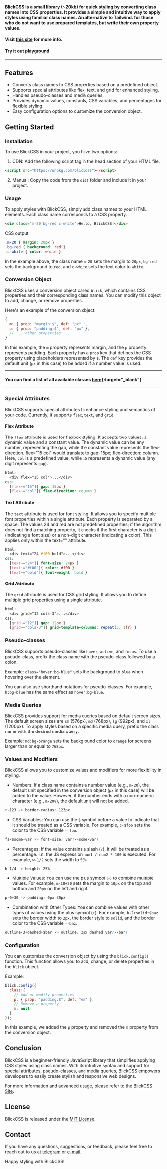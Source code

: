 
#### BlickCSS is a small library (~20kb) for quick styling by converting class names into CSS properties. It provides a simple and intuitive way to apply styles using familiar class names. An alternative to Tailwind. for those who do not want to use prepared templates, but write their own property values.
  
#### Visit [this site](https://blick.netlify.app) for more info.

#### Try it out [playground](https://playcode.io/1243248)

---

## Features

- Converts class names to CSS properties based on a predefined object.
- Supports special attributes like flex, text, and grid for enhanced styling.
- Handles pseudo-classes and media queries.
- Provides dynamic values, constants, CSS variables, and percentages for flexible styling.
- Easy configuration options to customize the conversion object.

## Getting Started

### Installation

To use BlickCSS in your project, you have two options:

1. CDN: Add the following script tag in the head section of your HTML file.

```html
<script src="https://unpkg.com/blickcss"></script>
```

2. Manual: Copy the code from the `dist` folder and include it in your project.

### Usage

To apply styles with BlickCSS, simply add class names to your HTML elements. Each class name corresponds to a CSS property.

```html
<div class="m-20 bg-red c-white">Hello, BlickCSS!</div>
```
CSS output:
```css
.m-20 { margin: 20px }
.bg-red { background: red }
.c-white { color: white }
```
In the example above, the class name `m-20` sets the margin to `20px`, `bg-red` sets the background to `red`, and `c-white` sets the text color to `white`.

### Conversion Object

BlickCSS uses a conversion object called `blick`, which contains CSS properties and their corresponding class names. You can modify this object to add, change, or remove properties.

Here's an example of the conversion object:

```javascript
{
  m: { prop: "margin:$", def: "px" },
  p: { prop: "padding:$", def: "px" },
  // ... other properties ...
}
```

In this example, the `m` property represents margin, and the `p` property represents padding. Each property has a `prop` key that defines the CSS property using placeholders represented by `$`. The `def` key provides the default unit (`px` in this case) to be added if a number value is used.

---
#### You can find a list of all available classes [here](https://blick.netlify.app/docs/classes/){:target="_blank"} 
---

### Special Attributes

BlickCSS supports special attributes to enhance styling and semantics of your code. Currently, it supports `flex`, `text`, and `grid`.

#### Flex Attribute

The `flex` attribute is used for flexbox styling. It accepts two values: a dynamic value and a constant value. The dynamic value can be any number, representing the gap, while the constant value represents the flex-direction.
flex="15 col" would translate to gap: 15px; flex-direction: column. Here, `col` is a predefined value, while `15` represents a dynamic value (any digit represents `gap`).
```css
html:
  <div flex="15 col">...</div>
css:
  [flex~="15"]{ gap: 15px }
  [flex~="col"]{ flex-direction: column }
```

<!-- Example: `flex="15 col"` sets the gap to `15px` and the flex-direction to `column`. -->

#### Text Attribute

The `text` attribute is used for font styling. It allows you to specify multiple font properties within a single attribute. Each property is separated by a space. The values 24 and red are not predefined properties; if the algorithm does not find a matching property, it checks if the first character is a digit (indicating a font size) or a non-digit character (indicating a color). This applies only within the text="" attribute.
```css
html:
  <div text="24 #f00 bold">...</div>
css:
  [text~="24"]{ font-size: 24px }
  [text~="#f00"]{ color: #f00 }
  [text~="bold"]{ font-weight: bold }
```

<!-- Example: `text="24 red bold"` sets the font-size to `24px`, color to `red`, and font-weight to `bold`. -->

#### Grid Attribute

The `grid` attribute is used for CSS grid styling. It allows you to define multiple grid properties using a single attribute.
```css
html:
  <div grid="12 cols-3">...</div>
css:
  [grid~="12"]{ gap: 12px }
  [grid~="cols-3"]{ grid-template-columns: repeat(3, 1fr) }
```

<!-- Example: `grid="12 cols-3"` sets the gap to `12px`, and the grid-template-columns to `repeat(3, 1fr)`. -->

### Pseudo-classes

BlickCSS supports pseudo-classes like `hover`, `active`, and `focus`. To use a pseudo-class, prefix the class name with the pseudo-class followed by a colon.

Example: `class="hover:bg-blue"` sets the background to `blue` when hovering over the element.

You can also use shorthand notations for pseudo-classes. For example, `h:bg-blue` has the same effect as `hover:bg-blue`.

### Media Queries

BlickCSS provides support for media queries based on default screen sizes. The default screen sizes are `sm` (576px), `md` (768px), `lg` (992px), and `xl` (1200px). To apply styles based on a specific media query, prefix the class name with the desired media query.

Example: `md:bg-orange` sets the background color to `orange` for screens larger than or equal to `768px`.

### Values and Modifiers

BlickCSS allows you to customize values and modifiers for more flexibility in styling.

- Numbers: If a class name contains a number value (e.g., `m-20`), the default unit specified in the conversion object (`px` in this case) will be added to the value. However, if the number ends with a non-numeric character (e.g., `m-20%`), the default unit will not be added.
```css
r-123 -> border-radius: 123px
```
- CSS Variables: You can use the `$` symbol before a value to indicate that it should be treated as a CSS variable. For example, `c-$foo` sets the color to the CSS variable `--foo`.
```css
fs-$some-var -> font-size: var(--some-var)
```
- Percentages: If the value contains a slash (`/`), it will be treated as a percentage. i.n. the JS expression `num1 / num2 * 100` is executed. For example, `w-1/2` sets the width to `50%`.
```css
h-1/4 -> height: 25%
```
- Multiple Values: You can use the plus symbol (`+`) to combine multiple values. For example, `m-10+20` sets the margin to `10px` on the top and bottom and `20px` on the left and right.
```css
p-0+30 -> padding: 0px 30px
```
- Combination with Other Types: You can combine values with other types of values using the plus symbol (`+`). For example, `b-2+solid+$baz` sets the border width to `2px`, the border style to `solid`, and the border color to the CSS variable `--baz`.
```css
outline-3+dashed+$bar -> outline: 3px dashed var(--bar)
```

### Configuration

You can customize the conversion object by using the `blick.config()` function. This function allows you to add, change, or delete properties in the `blick` object.

Example:

```javascript
blick.config({
  class:{
    // Add or modify properties
    p: { prop: "padding:$", def: "em" },
    // Remove a property
    m: null
  }
});
```

In this example, we added the `p` property and removed the `m` property from the conversion object.

## Conclusion

BlickCSS is a beginner-friendly JavaScript library that simplifies applying CSS styles using class names. With its intuitive syntax and support for special attributes, pseudo-classes, and media queries, BlickCSS empowers developers to easily create stylish and responsive web designs.

For more information and advanced usage, please refer to the [BlickCSS Site](https://blick.netlify.app/). 

## License

BlickCSS is released under the [MIT License](https://github.com/ghtx280/blickcss/blob/main/LICENSE.md).

## Contact

If you have any questions, suggestions, or feedback, please feel free to reach out to us at [telegram](https://t.me/eeqq25) or [e-mail](mailto:antkor.yt.s@gmail.com).

Happy styling with BlickCSS!



